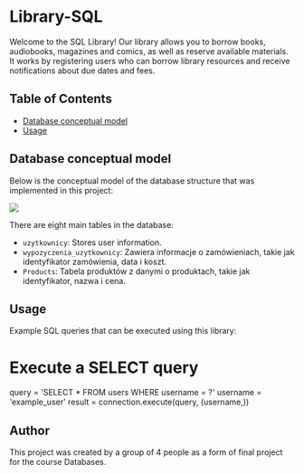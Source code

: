 # Library-SQL

Welcome to the SQL Library! Our library allows you to borrow books, audiobooks, magazines and comics, as well as reserve available materials. It works by registering users who can borrow library resources and receive notifications about due dates and fees.

## Table of Contents
- [Database conceptual model](#database-conceptual-model)
- [Usage](#usage)

## Database conceptual model

Below is the conceptual model of the database structure that was implemented in this project:

<img src="https://github.com/dominikahojniak/Library-SQL/assets/122748213/568c8012-fdfa-46e7-8fd1-1567a1d06050" width=”50%” height=”50%”></img>

There are eight main tables in the database:
- `uzytkownicy`: Stores user information.
- `wypozyczenia_uzytkownicy`: Zawiera informacje o zamówieniach, takie jak identyfikator zamówienia, data i koszt.
- `Products`: Tabela produktów z danymi o produktach, takie jak identyfikator, nazwa i cena.

## Usage

Example SQL queries that can be executed using this library:

# Execute a SELECT query
query = 'SELECT * FROM users WHERE username = ?'
username = 'example_user'
result = connection.execute(query, (username,))


## Author

This project was created by a group of 4 people as a form of final project for the course Databases.


